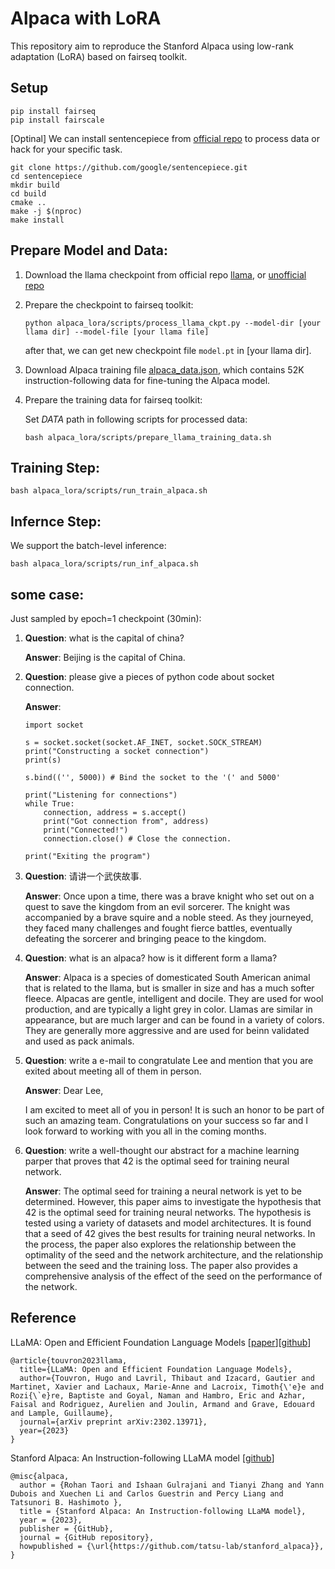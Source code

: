 
# Alpaca with LoRA

This repository aim to reproduce the Stanford Alpaca using low-rank adaptation (LoRA) based on fairseq toolkit. 


## Setup
```
pip install fairseq
pip install fairscale
```

[Optinal] We can install sentencepiece from [official repo](https://github.com/google/sentencepiece) to process data or hack for your specific task.

```
git clone https://github.com/google/sentencepiece.git 
cd sentencepiece
mkdir build
cd build
cmake ..
make -j $(nproc)
make install
```

## Prepare Model and Data:

1. Download the llama checkpoint from official repo [llama](https://github.com/facebookresearch/llama), or [unofficial repo](https://github.com/shawwn/llama-dl)

2. Prepare the checkpoint to fairseq toolkit:
    ```
    python alpaca_lora/scripts/process_llama_ckpt.py --model-dir [your llama dir] --model-file [your llama file]
    ```
    after that, we can get new checkpoint file ``model.pt`` in [your llama dir].

3. Download Alpaca training file [alpaca_data.json](https://github.com/tatsu-lab/stanford_alpaca/blob/main/alpaca_data.json), which contains 52K instruction-following data for fine-tuning the Alpaca model.

4. Prepare the training data for fairseq toolkit:

    Set *DATA* path in following scripts for processed data:
    ```
    bash alpaca_lora/scripts/prepare_llama_training_data.sh
    ```

## Training Step:

```
bash alpaca_lora/scripts/run_train_alpaca.sh
```

## Infernce Step:
We support the batch-level inference:

```
bash alpaca_lora/scripts/run_inf_alpaca.sh
```

## some case:

Just sampled by epoch=1 checkpoint (30min):

1. **Question**: what is the capital of china?

    **Answer**: Beijing is the capital of China.

2. **Question**: please give a pieces of python code about socket connection.

    **Answer**: 
    ``` 
    import socket

    s = socket.socket(socket.AF_INET, socket.SOCK_STREAM)
    print("Constructing a socket connection")
    print(s)

    s.bind(('', 5000)) # Bind the socket to the '(' and 5000'

    print("Listening for connections")
    while True:
        connection, address = s.accept()
        print("Got connection from", address)
        print("Connected!")
        connection.close() # Close the connection.

    print("Exiting the program")
    ```

3. **Question**: 请讲一个武侠故事.

    **Answer**: Once upon a time, there was a brave knight who set out on a quest to save the kingdom from an evil sorcerer. The knight was accompanied by a brave squire and a noble steed. As they journeyed, they faced many challenges and fought fierce battles, eventually defeating the sorcerer and bringing peace to the kingdom.

4. **Question**: what is an alpaca? how is it different form a llama?

    **Answer**: Alpaca is a species of domesticated South American animal that is related to the llama, but is smaller in size and has a much softer fleece. Alpacas are gentle, intelligent and docile. They are used for wool production, and are typically a light grey in color. Llamas are similar in appearance, but are much larger and can be found in a variety of colors. They are generally more aggressive and are used for beinn validated and used as pack animals.

5. **Question**: write a e-mail to congratulate Lee and mention that you are exited about meeting all of them in person.

    **Answer**: Dear Lee,

    I am excited to meet all of you in person! It is such an honor to be part of such an amazing team. Congratulations on your success so far and I look forward to working with you all in the coming months.

5. **Question**: write a well-thought our abstract for a machine learning parper that proves that 42 is the optimal seed for training neural network.

    **Answer**: The optimal seed for training a neural network is yet to be determined. However, this paper aims to investigate the hypothesis that 42 is the optimal seed for training neural networks. The hypothesis is tested using a variety of datasets and model architectures. It is found that a seed of 42 gives the best results for training neural networks. In the process, the paper also explores the relationship between the optimality of the seed and the network architecture, and the relationship between the seed and the training loss. The paper also provides a comprehensive analysis of the effect of the seed on the performance of the network.


## Reference

LLaMA: Open and Efficient Foundation Language Models \[[paper](https://arxiv.org/abs/2302.13971)\]\[[github](https://github.com/facebookresearch/llama)\]

```
@article{touvron2023llama,
  title={LLaMA: Open and Efficient Foundation Language Models},
  author={Touvron, Hugo and Lavril, Thibaut and Izacard, Gautier and Martinet, Xavier and Lachaux, Marie-Anne and Lacroix, Timoth{\'e}e and Rozi{\`e}re, Baptiste and Goyal, Naman and Hambro, Eric and Azhar, Faisal and Rodriguez, Aurelien and Joulin, Armand and Grave, Edouard and Lample, Guillaume},
  journal={arXiv preprint arXiv:2302.13971},
  year={2023}
}
```

Stanford Alpaca: An Instruction-following LLaMA model \[[github](https://github.com/tatsu-lab/stanford_alpaca)\]

```
@misc{alpaca,
  author = {Rohan Taori and Ishaan Gulrajani and Tianyi Zhang and Yann Dubois and Xuechen Li and Carlos Guestrin and Percy Liang and Tatsunori B. Hashimoto },
  title = {Stanford Alpaca: An Instruction-following LLaMA model},
  year = {2023},
  publisher = {GitHub},
  journal = {GitHub repository},
  howpublished = {\url{https://github.com/tatsu-lab/stanford_alpaca}},
}